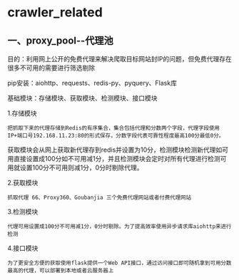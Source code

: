 # crawler_related
## 一、proxy_pool--代理池
目的：利用网上公开的免费代理来解决爬取目标网站封IP的问题，但免费代理存在很多不可用的需要进行筛选剔除

pip安装：aiohttp、requests、redis-py、pyquery、Flask库

基础模块：存储模块、获取模块、检测模块、接口模块

1.存储模块

	把抓取下来的代理存储到Redis的有序集合，集合包括代理和分数两个字段，代理字段使用IP+端口号192.168.11.23:80的形式保存，分数字段代表可靠性程度最高100分最低0分。
	
获取模块会从网上获取新代理存到redis并设置为10分，检测模块检测新代理如可用直接设置成100分如不可用减1分，并且检测模块会定时对所有代理进行检测可用就设置100分不可用则减1分，0分时剔除代理。

2.获取模块

	抓取代理 66、Proxy360、Goubanjia 三个免费代理网站或者付费代理网站
	
3.检测模块

	代理可用设置成100分不可用减1分，0分时剔除。为了提高效率使用异步请求库aiohttp来进行检测
	
4.接口模块

	为了更安全方便的获取使用flask提供一个Web API接口，通过访问接口即可随机拿到可用分数最高的代理，可以部署到本地或者云服务器上

